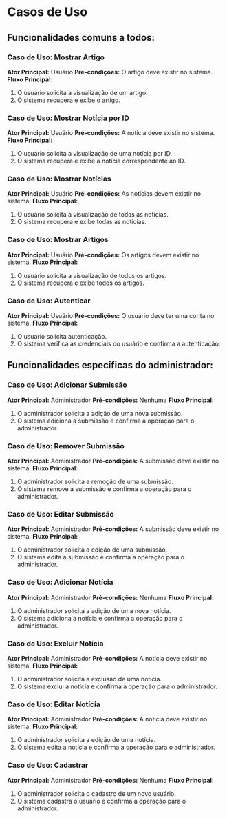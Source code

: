 
# Casos de Uso

## Funcionalidades comuns a todos:

### Caso de Uso: Mostrar Artigo
**Ator Principal:** Usuário
**Pré-condições:** O artigo deve existir no sistema.
**Fluxo Principal:**
1. O usuário solicita a visualização de um artigo.
2. O sistema recupera e exibe o artigo.

### Caso de Uso: Mostrar Notícia por ID
**Ator Principal:** Usuário
**Pré-condições:** A notícia deve existir no sistema.
**Fluxo Principal:**
1. O usuário solicita a visualização de uma notícia por ID.
2. O sistema recupera e exibe a notícia correspondente ao ID.

### Caso de Uso: Mostrar Notícias
**Ator Principal:** Usuário
**Pré-condições:** As notícias devem existir no sistema.
**Fluxo Principal:**
1. O usuário solicita a visualização de todas as notícias.
2. O sistema recupera e exibe todas as notícias.

### Caso de Uso: Mostrar Artigos
**Ator Principal:** Usuário
**Pré-condições:** Os artigos devem existir no sistema.
**Fluxo Principal:**
1. O usuário solicita a visualização de todos os artigos.
2. O sistema recupera e exibe todos os artigos.

### Caso de Uso: Autenticar
**Ator Principal:** Usuário
**Pré-condições:** O usuário deve ter uma conta no sistema.
**Fluxo Principal:**
1. O usuário solicita autenticação.
2. O sistema verifica as credenciais do usuário e confirma a autenticação.

## Funcionalidades específicas do administrador:

### Caso de Uso: Adicionar Submissão
**Ator Principal:** Administrador
**Pré-condições:** Nenhuma
**Fluxo Principal:**
1. O administrador solicita a adição de uma nova submissão.
2. O sistema adiciona a submissão e confirma a operação para o administrador.

### Caso de Uso: Remover Submissão
**Ator Principal:** Administrador
**Pré-condições:** A submissão deve existir no sistema.
**Fluxo Principal:**
1. O administrador solicita a remoção de uma submissão.
2. O sistema remove a submissão e confirma a operação para o administrador.

### Caso de Uso: Editar Submissão
**Ator Principal:** Administrador
**Pré-condições:** A submissão deve existir no sistema.
**Fluxo Principal:**
1. O administrador solicita a edição de uma submissão.
2. O sistema edita a submissão e confirma a operação para o administrador.

### Caso de Uso: Adicionar Notícia
**Ator Principal:** Administrador
**Pré-condições:** Nenhuma
**Fluxo Principal:**
1. O administrador solicita a adição de uma nova notícia.
2. O sistema adiciona a notícia e confirma a operação para o administrador.

### Caso de Uso: Excluir Notícia
**Ator Principal:** Administrador
**Pré-condições:** A notícia deve existir no sistema.
**Fluxo Principal:**
1. O administrador solicita a exclusão de uma notícia.
2. O sistema exclui a notícia e confirma a operação para o administrador.

### Caso de Uso: Editar Notícia
**Ator Principal:** Administrador
**Pré-condições:** A notícia deve existir no sistema.
**Fluxo Principal:**
1. O administrador solicita a edição de uma notícia.
2. O sistema edita a notícia e confirma a operação para o administrador.

### Caso de Uso: Cadastrar
**Ator Principal:** Administrador
**Pré-condições:** Nenhuma
**Fluxo Principal:**
1. O administrador solicita o cadastro de um novo usuário.
2. O sistema cadastra o usuário e confirma a operação para o administrador.
